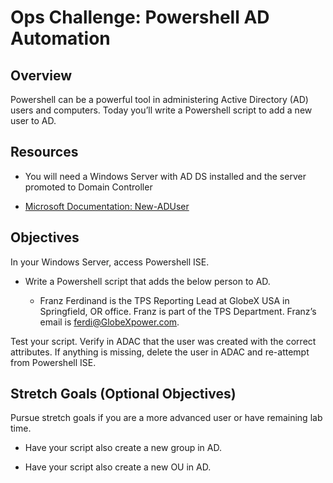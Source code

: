 # Ops Challenge: Powershell AD Automation

## Overview

Powershell can be a powerful tool in administering Active Directory (AD) users and computers. Today you’ll write a Powershell script to add a new user to AD.

## Resources

* You will need a Windows Server with AD DS installed and the server promoted to Domain Controller

* [Microsoft Documentation: New-ADUser](https://learn.microsoft.com/en-us/powershell/module/activedirectory/new-aduser?view=windowsserver2019-ps)

## Objectives

In your Windows Server, access Powershell ISE.

* Write a Powershell script that adds the below person to AD.

  * Franz Ferdinand is the TPS Reporting Lead at GlobeX USA in Springfield, OR office. Franz is part of the TPS Department. Franz’s email is ferdi@GlobeXpower.com.

Test your script. Verify in ADAC that the user was created with the correct attributes. If anything is missing, delete the user in ADAC and re-attempt from Powershell ISE.

## Stretch Goals (Optional Objectives)

Pursue stretch goals if you are a more advanced user or have remaining lab time.

* Have your script also create a new group in AD.

* Have your script also create a new OU in AD.

